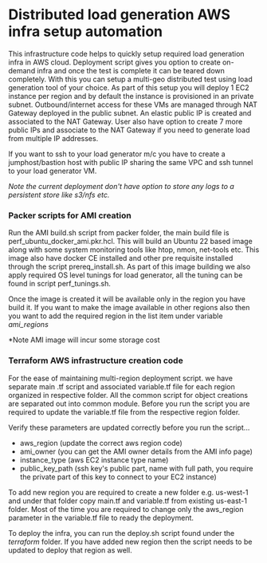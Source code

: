 # Distributed load generation AWS infra setup automation

This infrastructure code helps to quickly setup required load generation infra in AWS cloud. Deployment script gives you option to create on-demand infra and once the test is complete it can be teared down completely. With this you can setup a multi-geo distributed test using load generation tool of your choice. As part of this setup you will deploy 1 EC2 instance per region and by default the instance is provisioned in an private subnet. Outbound/internet access for these VMs are managed through NAT Gateway deployed in the public subnet. An elastic public IP is created and associated to the NAT Gateway. User also have option to create 7 more public IPs and associate to the NAT Gateway if you need to generate load from multiple IP addresses. 

If you want to ssh to your load generator m/c you have to create a jumphost/bastion host with public IP sharing the same VPC and ssh tunnel to your load generator VM.

*Note the current deployment don't have option to store any logs to a persistent store like s3/nfs etc.* 



### Packer scripts for AMI creation

Run the AMI build.sh script from packer folder, the main build file is perf_ubuntu_docker_ami.pkr.hcl. This will build an Ubuntu 22 based image along with some system monitoring tools like htop, nmon, net-tools etc. This image also have docker CE installed and other pre requisite installed through the script prereq_install.sh. As part of this image building we also apply required OS level tunings for load generator, all the tuning can be found in script perf_tunings.sh.

Once the image is created it will be available only in the region you have build it. If you want to make the image available in other regions also then you want to add the required region in the list item under variable _ami_regions_

*Note AMI image will incur some storage cost


### Terraform AWS infrastructure creation code

For the ease of maintaining multi-region deployment script. we have separate main .tf script and associated variable.tf file for each region organized in respective folder. All the common script for object creations are separated out into common module. Before you run the script you are required to update the variable.tf file from the respective region folder. 

Verify these parameters are updated correctly before you run the script...
- aws_region (update the correct aws region code)
- ami_owner (you can get the AMI owner details from the AMI info page)
- instance_type (aws EC2 instance type name)
- public_key_path (ssh key's public part, name with full path, you require the private part of this key to connect to your EC2 instance)


To add new region you are required to create a new folder e.g. us-west-1 and under that folder copy main.tf and variable.tf from existing us-east-1 folder. Most of the time you are required to change only the aws_region parameter in the variable.tf file to ready the deployment. 

To deploy the infra, you can run the deploy.sh script found under the *terraform* folder. If you have added new region then the script needs to be updated to deploy that region as well. 


